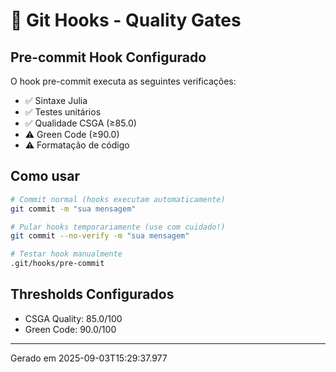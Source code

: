 # 🔧 Git Hooks - Quality Gates

## Pre-commit Hook Configurado

O hook pre-commit executa as seguintes verificações:
- ✅ Sintaxe Julia
- ✅ Testes unitários
- ✅ Qualidade CSGA (≥85.0)
- ⚠️  Green Code (≥90.0)
- ⚠️  Formatação de código

## Como usar

```bash
# Commit normal (hooks executam automaticamente)
git commit -m "sua mensagem"

# Pular hooks temporariamente (use com cuidado!)
git commit --no-verify -m "sua mensagem"

# Testar hook manualmente
.git/hooks/pre-commit
```

## Thresholds Configurados
- CSGA Quality: 85.0/100
- Green Code: 90.0/100

---
Gerado em 2025-09-03T15:29:37.977
